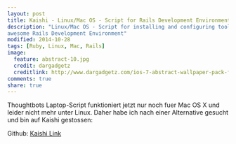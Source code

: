 ```yaml
---
layout: post
title: Kaishi - Linux/Mac OS - Script for Rails Development Environment
description: "Linux/Mac OS - Script for installing and configuring tools for an
awesome Rails Development Environment"
modified: 2014-10-28
tags: [Ruby, Linux, Mac, Rails]
image:
  feature: abstract-10.jpg
  credit: dargadgetz
  creditlink: http://www.dargadgetz.com/ios-7-abstract-wallpaper-pack-for-iphone-5-and-ipod-touch-retina/
comments: true
share: true  
---
```


Thoughtbots Laptop-Script funktioniert jetzt nur noch fuer Mac OS X und  leider nicht mehr unter Linux.
Daher habe ich nach einer Alternative gesucht und bin auf Kaishi gestossen:

Github: [Kaishi Link](https://github.com/IcaliaLabs/kaishi/tree/master) 
